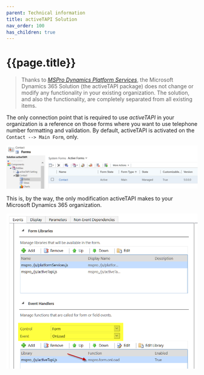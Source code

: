 ```yaml
---
parent: Technical information
title: activeTAPI Solution
nav_order: 100
has_children: true
---
```



# {{page.title}}

> Thanks to [*MSPro Dynamics Platform Services*](../servicePlatform/index.md), the Microsoft Dynamics 365 Solution (the activeTAPI package) does not change or modify any functionality in your existing organization. The solution, and also the functionality, are completely separated from all existing items. 

The only connection point that is required to use *activeTAPI* in your organization is a reference on those forms where you want to use telephone number formatting and validation. By default, activeTAPI is activated on the `Contact --> Main Form`, only.

![image-20191217154121010](index.assets/image-20191217154121010.png)

This is, by the way, the only modification activeTAPI makes to your Microsoft Dynamics 365 organization. 

![image-20191217154350529](index.assets/image-20191217154350529.png)
